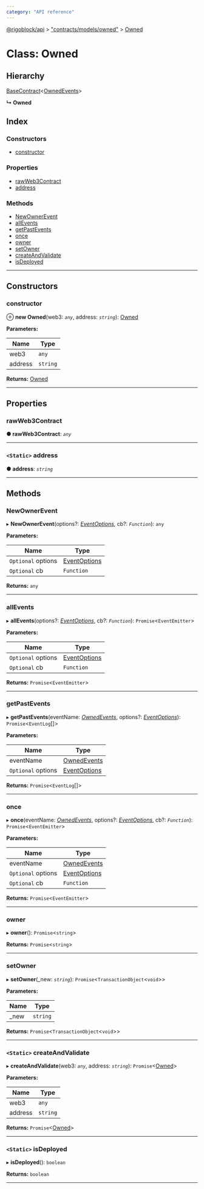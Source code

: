 ```yaml
---
category: "API reference"
---
```



[@rigoblock/api](../quick_start.md) > ["contracts/models/owned"](../modules/_contracts_models_owned_.md) > [Owned](../classes/_contracts_models_owned_.owned.md)

# Class: Owned

## Hierarchy

 [BaseContract](_contracts_basecontract_.basecontract.md)<[OwnedEvents](../enums/_contracts_models_owned_.ownedevents.md)>

**↳ Owned**

## Index

### Constructors

* [constructor](_contracts_models_owned_.owned.md#constructor)

### Properties

* [rawWeb3Contract](_contracts_models_owned_.owned.md#rawweb3contract)
* [address](_contracts_models_owned_.owned.md#address)

### Methods

* [NewOwnerEvent](_contracts_models_owned_.owned.md#newownerevent)
* [allEvents](_contracts_models_owned_.owned.md#allevents)
* [getPastEvents](_contracts_models_owned_.owned.md#getpastevents)
* [once](_contracts_models_owned_.owned.md#once)
* [owner](_contracts_models_owned_.owned.md#owner)
* [setOwner](_contracts_models_owned_.owned.md#setowner)
* [createAndValidate](_contracts_models_owned_.owned.md#createandvalidate)
* [isDeployed](_contracts_models_owned_.owned.md#isdeployed)

---

## Constructors

<a id="constructor"></a>

###  constructor

⊕ **new Owned**(web3: *`any`*, address: *`string`*): [Owned](_contracts_models_owned_.owned.md)

**Parameters:**

| Name | Type |
| ------ | ------ |
| web3 | `any` |
| address | `string` |

**Returns:** [Owned](_contracts_models_owned_.owned.md)

___

## Properties

<a id="rawweb3contract"></a>

###  rawWeb3Contract

**● rawWeb3Contract**: *`any`*

___
<a id="address"></a>

### `<Static>` address

**● address**: *`string`*

___

## Methods

<a id="newownerevent"></a>

###  NewOwnerEvent

▸ **NewOwnerEvent**(options?: *[EventOptions](../interfaces/_contracts_basecontract_.eventoptions.md)*, cb?: *`Function`*): `any`

**Parameters:**

| Name | Type |
| ------ | ------ |
| `Optional` options | [EventOptions](../interfaces/_contracts_basecontract_.eventoptions.md) |
| `Optional` cb | `Function` |

**Returns:** `any`

___
<a id="allevents"></a>

###  allEvents

▸ **allEvents**(options?: *[EventOptions](../interfaces/_contracts_basecontract_.eventoptions.md)*, cb?: *`Function`*): `Promise`<`EventEmitter`>

**Parameters:**

| Name | Type |
| ------ | ------ |
| `Optional` options | [EventOptions](../interfaces/_contracts_basecontract_.eventoptions.md) |
| `Optional` cb | `Function` |

**Returns:** `Promise`<`EventEmitter`>

___
<a id="getpastevents"></a>

###  getPastEvents

▸ **getPastEvents**(eventName: *[OwnedEvents](../enums/_contracts_models_owned_.ownedevents.md)*, options?: *[EventOptions](../interfaces/_contracts_basecontract_.eventoptions.md)*): `Promise`<`EventLog`[]>

**Parameters:**

| Name | Type |
| ------ | ------ |
| eventName | [OwnedEvents](../enums/_contracts_models_owned_.ownedevents.md) |
| `Optional` options | [EventOptions](../interfaces/_contracts_basecontract_.eventoptions.md) |

**Returns:** `Promise`<`EventLog`[]>

___
<a id="once"></a>

###  once

▸ **once**(eventName: *[OwnedEvents](../enums/_contracts_models_owned_.ownedevents.md)*, options?: *[EventOptions](../interfaces/_contracts_basecontract_.eventoptions.md)*, cb?: *`Function`*): `Promise`<`EventEmitter`>

**Parameters:**

| Name | Type |
| ------ | ------ |
| eventName | [OwnedEvents](../enums/_contracts_models_owned_.ownedevents.md) |
| `Optional` options | [EventOptions](../interfaces/_contracts_basecontract_.eventoptions.md) |
| `Optional` cb | `Function` |

**Returns:** `Promise`<`EventEmitter`>

___
<a id="owner"></a>

###  owner

▸ **owner**(): `Promise`<`string`>

**Returns:** `Promise`<`string`>

___
<a id="setowner"></a>

###  setOwner

▸ **setOwner**(_new: *`string`*): `Promise`<`TransactionObject`<`void`>>

**Parameters:**

| Name | Type |
| ------ | ------ |
| _new | `string` |

**Returns:** `Promise`<`TransactionObject`<`void`>>

___
<a id="createandvalidate"></a>

### `<Static>` createAndValidate

▸ **createAndValidate**(web3: *`any`*, address: *`string`*): `Promise`<[Owned](_contracts_models_owned_.owned.md)>

**Parameters:**

| Name | Type |
| ------ | ------ |
| web3 | `any` |
| address | `string` |

**Returns:** `Promise`<[Owned](_contracts_models_owned_.owned.md)>

___
<a id="isdeployed"></a>

### `<Static>` isDeployed

▸ **isDeployed**(): `boolean`

**Returns:** `boolean`

___

